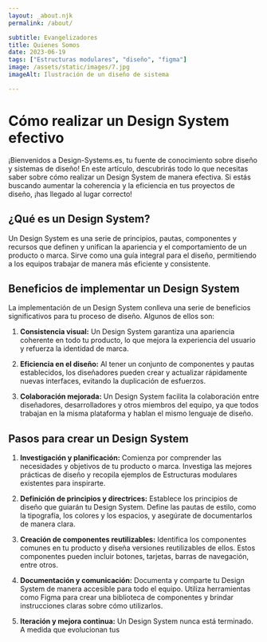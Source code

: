 ```yaml
---
layout: _about.njk
permalink: /about/

subtitle: Evangelizadores
title: Quienes Somos
date: 2023-06-19
tags: ["Estructuras modulares", "diseño", "figma"]
image: /assets/static/images/7.jpg
imageAlt: Ilustración de un diseño de sistema

---
```


# Cómo realizar un Design System efectivo

¡Bienvenidos a Design-Systems.es, tu fuente de conocimiento sobre diseño y sistemas de diseño! En este artículo, descubrirás todo lo que necesitas saber sobre cómo realizar un Design System de manera efectiva. Si estás buscando aumentar la coherencia y la eficiencia en tus proyectos de diseño, ¡has llegado al lugar correcto!

## ¿Qué es un Design System?

Un Design System es una serie de principios, pautas, componentes y recursos que definen y unifican la apariencia y el comportamiento de un producto o marca. Sirve como una guía integral para el diseño, permitiendo a los equipos trabajar de manera más eficiente y consistente.

## Beneficios de implementar un Design System

La implementación de un Design System conlleva una serie de beneficios significativos para tu proceso de diseño. Algunos de ellos son:

1. **Consistencia visual:** Un Design System garantiza una apariencia coherente en todo tu producto, lo que mejora la experiencia del usuario y refuerza la identidad de marca.

2. **Eficiencia en el diseño:** Al tener un conjunto de componentes y pautas establecidos, los diseñadores pueden crear y actualizar rápidamente nuevas interfaces, evitando la duplicación de esfuerzos.

3. **Colaboración mejorada:** Un Design System facilita la colaboración entre diseñadores, desarrolladores y otros miembros del equipo, ya que todos trabajan en la misma plataforma y hablan el mismo lenguaje de diseño.

## Pasos para crear un Design System

1. **Investigación y planificación:** Comienza por comprender las necesidades y objetivos de tu producto o marca. Investiga las mejores prácticas de diseño y recopila ejemplos de Estructuras modulares existentes para inspirarte.

2. **Definición de principios y directrices:** Establece los principios de diseño que guiarán tu Design System. Define las pautas de estilo, como la tipografía, los colores y los espacios, y asegúrate de documentarlos de manera clara.

3. **Creación de componentes reutilizables:** Identifica los componentes comunes en tu producto y diseña versiones reutilizables de ellos. Estos componentes pueden incluir botones, tarjetas, barras de navegación, entre otros.

4. **Documentación y comunicación:** Documenta y comparte tu Design System de manera accesible para todo el equipo. Utiliza herramientas como Figma para crear una biblioteca de componentes y brindar instrucciones claras sobre cómo utilizarlos.

5. **Iteración y mejora continua:** Un Design System nunca está terminado. A medida que evolucionan tus